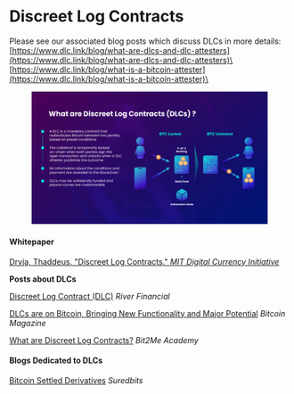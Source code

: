 # Discreet Log Contracts

Please see our associated blog posts which discuss DLCs in more details:\
[https://www.dlc.link/blog/what-are-dlcs-and-dlc-attesters](https://www.dlc.link/blog/what-are-dlcs-and-dlc-attesters)\
[https://www.dlc.link/blog/what-is-a-bitcoin-attester](https://www.dlc.link/blog/what-is-a-bitcoin-attester)\


<figure><img src="../.gitbook/assets/DLC.Link_WhatAreDLCs_C_for_Docs.png (1).png" alt=""><figcaption></figcaption></figure>

#### Whitepaper

[Dryja, Thaddeus. "Discreet Log Contracts." _MIT Digital Currency Initiative_](https://adiabat.github.io/dlc.pdf)

**Posts about DLCs**

[Discreet Log Contract (DLC)](https://river.com/learn/terms/d/discreet-log-contract-dlc/) _River Financial_

[DLCs are on Bitcoin, Bringing New Functionality and Major Potential](https://bitcoinmagazine.com/technical/dlcs-are-on-bitcoin-bringing-new-functionality-and-major-potential) _Bitcoin Magazine_

[What are Discreet Log Contracts?](https://academy.bit2me.com/en/que-son-los-dlc/) _Bit2Me Academy_

#### Blogs Dedicated to DLCs

[Bitcoin Settled Derivatives](https://suredbits.com/) _Suredbits_
